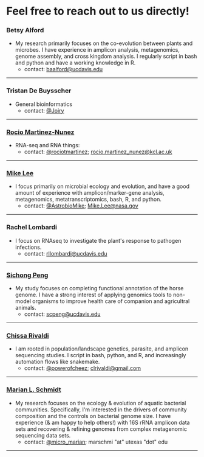 # Feel free to reach out to us directly!

### Betsy Alford
- My research primarily focuses on the co-evolution between plants and microbes.  I have experience in amplicon analysis, metagenomics, genome assembly, and cross kingdom analysis. I regularly script in bash and python and have a working knowledge in R.
  - contact: baalford@ucdavis.edu

--- 

### Tristan De Buysscher
- General bioinformatics
  - contact: [@Joiry](https://twitter.com/Joiry)

---

### [Rocio Martinez-Nunez](https://twitter.com/rociotmartinez)
- RNA-seq and RNA things:
  - contact: [@rociotmartinez](https://twitter.com/rociotmartinez); rocio.martinez_nunez@kcl.ac.uk  

---

### [Mike Lee](astrobiomike.github.io)  
- I focus primarily on microbial ecology and evolution, and have a good amount of experience with amplicon/marker-gene analysis, metagenomics, metatranscriptomics, bash, R, and python.
  - contact: [@AstrobioMike](https://twitter.com/AstrobioMike); Mike.Lee@nasa.gov

---

### Rachel Lombardi
- I focus on RNAseq to investigate the plant's response to pathogen infections.
  - contact: rllombardi@ucdavis.edu 

---

### [Sichong Peng](http://sichong.site/)
- My study focuses on completing functional annotation of the horse genome. I have a strong interest of applying genomics tools to non-model organisms to improve health care of companion and agricultral animals.
  - contact: scpeng@ucdavis.edu

---

### [Chissa Rivaldi](https://twitter.com/powerofcheez)
- I am rooted in population/landscape genetics, parasite, and amplicon sequencing studies. I script in bash, python, and R, and increasingly automation flows like snakemake. 
  - contact: [@powerofcheez](https://twitter.com/powerofcheez); clrivaldi@gmail.com 

---

### [Marian L. Schmidt](https://marschmi.github.io/marschmi.github.io/)  
- My research focuses on the ecology & evolution of aquatic bacterial communities. Specifically, I'm interested in the drivers of community composition and the controls on bacterial genome size. I have experience (& am happy to help others!) with 16S rRNA amplicon data sets and recovering & refining genomes from complex metagenomic sequencing data sets. 
  - contact: [@micro_marian](https://twitter.com/micro_marian); marschmi "at" utexas "dot" edu

---
